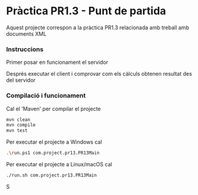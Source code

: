 # Pràctica PR1.3 - Punt de partida #

Aquest projecte correspon a la pràctica PR1.3 relacionada amb treball amb documents XML

### Instruccions ###

Primer posar en funcionament el servidor

Després executar el client i comprovar com els càlculs obtenen resultat des del servidor

### Compilació i funcionament ###

Cal el 'Maven' per compilar el projecte
```bash
mvn clean
mvn compile
mvn test
```

Per executar el projecte a Windows cal
```bash
.\run.ps1 com.project.pr13.PR13Main
```

Per executar el projecte a Linux/macOS cal
```bash
./run.sh com.project.pr13.PR13Main
```
S